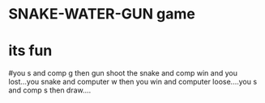 # SNAKE-WATER-GUN game
# its fun
#you s and comp g then gun shoot the snake and comp win and you lost...you snake and computer w then you win and computer loose....you s and comp s then draw....
